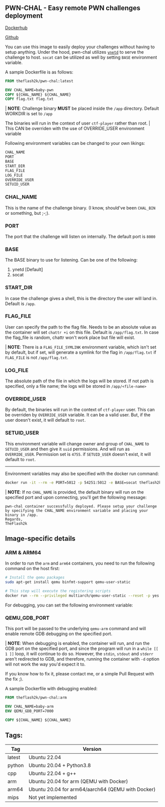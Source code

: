 ## PWN-CHAL - Easy remote PWN challenges deployment

[Dockerhub](https://hub.docker.com/repository/docker/theflash2k/pwn-chal/)

[Github](https://github.com/TheFlash2k/my-containers/tree/main/pwn-chal)

You can use this image to easily deploy your challenges without having to setup anything.
Under the hood, pwn-chal utilizes [`ynetd`](https://github.com/johnsonjh/ynetd) to serve the challenge to host. `socat` can be utilized as well by setting `BASE` environment variable.

A sample Dockerfile is as follows:

```dockerfile
FROM theflash2k/pwn-chal:latest

ENV CHAL_NAME=baby-pwn
COPY ${CHAL_NAME} ${CHAL_NAME}
COPY flag.txt flag.txt
```

| **NOTE**: Challenge binary **MUST** be placed inside the `/app` directory. Default WORKDIR is set to `/app`

The binaries will run in the context of user `ctf-player` rather than root.
| This CAN be overriden with the use of OVERRIDE_USER environment variable

Following environment variables can be changed to your own likings:
```bash
CHAL_NAME
PORT
BASE
START_DIR
FLAG_FILE
LOG_FILE
OVERRIDE_USER
SETUID_USER
```

### CHAL_NAME
This is the name of the challenge binary. (I know, should've been `CHAL_BIN` or something, but ;-;).

### PORT
The port that the challenge will listen on internally. The default port is `8000`

### BASE
The BASE binary to use for listening. Can be one of the following:
1. ynetd [Default]
2. socat

### START_DIR
In case the challenge gives a shell, this is the directory the user will land in. Default is `/app`.

### FLAG_FILE
User can specify the path to the flag file. Needs to be an absolute value as the container will set `chattr +i` on this file. Default is `/app/flag.txt`. In case the flag_file is random, chattr won't work place but file will exist.

| **NOTE**: There is a `FLAG_FILE_SYMLINK` environment variable, which isn't set by default, but if set, will generate a symlink for the flag in `/app/flag.txt` if `FLAG_FILE` is not `/app/flag.txt`.

### LOG_FILE
The absolute path of the file in which the logs will be stored. If not path is specified, only a file name; the logs will be stored in `/app/<file-name>`

### OVERRIDE_USER
By default, the binaries will run in the context of `ctf-player` user. This can be overriden by `OVERRIDE_USER` variable. It can be a valid user. But, if the user doesn't exist, it will default to `root`.

### SETUID_USER
This environment variable will change owner and group of `CHAL_NAME` to `SETUID_USER` and then give it `suid` permissions. And will run as `OVERRIDE_USER`. Permission set is `4755`. if `SETUID_USER` doesn't exist, it will default to `root`.

---

Environment variables may also be specified with the docker run command:
```bash
docker run -it --rm -e PORT=5012 -p 54251:5012 -e BASE=socat theflash2k/pwn-chal:latest
```

| **NOTE**: If no `CHAL_NAME` is provided, the default binary will run on the specified port and upon connecting, you'll get the following message:

```
pwn-chal container successfully deployed. Please setup your challenge by specifying the CHAL_NAME environment variable and placing your binary in /app.
Regards,
TheFlash2k
```

## Image-specific details

### ARM & ARM64

In order to run the `arm` and `arm64` containers, you need to run the following command on the host first:

```bash
# Install the qemu packages
sudo apt-get install qemu binfmt-support qemu-user-static

# This step will execute the registering scripts
docker run --rm --privileged multiarch/qemu-user-static --reset -p yes
```

For debugging, you can set the following environment variable:

### QEMU_GDB_PORT

This port will be passed to the underlying `qemu-arm` command and will enable remote GDB debugging on the specified port.

| **NOTE**: When debugging is enabled, the container will run, and run the GDB port on the specified port, and since the program will run in a `while [[ 1 ]]` loop, it will continue to do so. However, the `stdin`, `stdout` and `stderr` aren't redirected to GDB, and therefore, running the container with `-d` option will not work the way you'd expect it to.

If you know how to fix it, please contact me, or a simple Pull Request with the fix ;).

A sample Dockerfile with debugging enabled:

```dockerfile
FROM theflash2k/pwn-chal:arm

ENV CHAL_NAME=baby-arm
ENV QEMU_GDB_PORT=7000

COPY ${CHAL_NAME} ${CHAL_NAME}
```

## Tags:

| Tag | Version |
| --- | --- |
| latest | Ubuntu 22.04 |
| python | Ubuntu 20.04 + Python3.8 |
| cpp | Ubuntu 22.04 + g++ |
| arm | Ubuntu 20.04 for arm (QEMU with Docker) |
| arm64 | Ubuntu 20.04 for arm64/aarch64 (QEMU with Docker) |
| mips | Not yet implemented |
